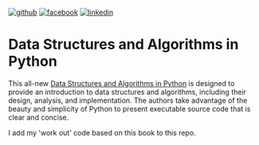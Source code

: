 [![github](https://cloud.githubusercontent.com/assets/17016297/18839843/0e06a67a-83d2-11e6-993a-b35a182500e0.png)][1]
[![facebook](https://cloud.githubusercontent.com/assets/17016297/18839836/0a06deb4-83d2-11e6-8078-1d0974af0f63.png)][2]
[![linkedin](https://cloud.githubusercontent.com/assets/17016297/18839848/0fc7e74e-83d2-11e6-8c6a-277fc9d6e067.png)][3]

[1]: http://www.github.com/your_contact_info
[2]: [https://www.linkedin.com/in/vkuberan/]
[3]: https://www.facebook.com/your_contact_info

# Data Structures and Algorithms in Python
This all-new [Data Structures and Algorithms in Python](https://www.amazon.com/Structures-Algorithms-Python-Michael-Goodrich/dp/1118290275) is designed to provide an introduction to data structures and algorithms, including their design, analysis, and implementation. The authors take advantage of the beauty and simplicity of Python to present executable source code that is clear and concise. 

I add my 'work out' code based on this book to this repo.
